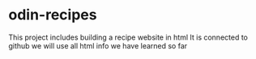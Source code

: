 # odin-recipes
This project includes building a recipe website in html
It is connected to github 
we will use all html info we have learned so far